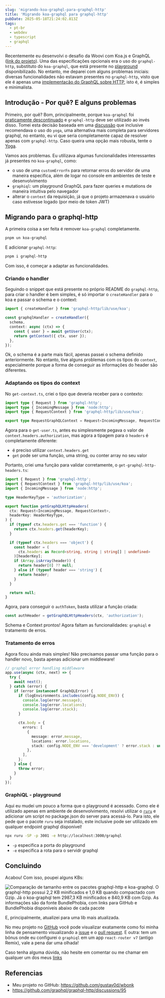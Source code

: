 ```yaml
---
slug: 'migrando-koa-graphql-para-graphql-http'
title: 'Migrando koa-graphql para graphql-http'
pubDate: 2025-05-18T21:24:02.813Z
tags:
  - pt-br
  - webdev
  - typescript
  - graphql
---
```


Recentemente eu desenvolvi o desafio da Woovi com Koa.js e GraphQL ([link do projeto](https://github.com/gustav0d/wbonk)). Uma das especificações opcionais era o uso do `graphql-http`, substituto do `koa-graphql`, que está presente no [playground](https://github.com/woovibr/woovi-playground) disponibilizado. No entanto, me deparei com alguns problemas iniciais: diversas funcionalidades não estavam presentes no `graphql-http`, visto que ele é apenas uma [implementação do GraphQL sobre HTTP](https://github.com/graphql/graphql-http#only-graphql-over-http), isto é, é simples e minimalista.

## Introdução - Por quê? E alguns problemas

Primeiro, por quê? Bom, principalmente, porque `koa-graphql` foi [praticamente descontinuado](https://github.com/graphql-community/koa-graphql/issues/164) e `graphql-http` deve ser utilizado ao invés disso. Tomei esta decisão baseada em uma [discussão](https://github.com/graphql/graphql-http/discussions/95) que inclusive recomendava o uso do `yoga`, uma alternativa mais completa para servidores graphql, no entanto, eu vi que seria completamente capaz de resolver apenas com `graphql-http`. Caso queira uma opção mais robusta, tente o [Yoga](https://the-guild.dev/graphql/yoga-server/docs/integrations/integration-with-koa).

Vamos aos problemas. Eu utilizava algumas funcionalidades interessantes já presentes no `koa-graphql`, como:

- o uso de uma `customErrorFn` para retornar erros do servidor de uma maneira específica, além de logar no console em ambientes de teste e desenvolvimento
- `graphiql`: um playground GraphQL para fazer queries e mutations de maneira intuitiva pelo navegador
- alterar o `context` da requisição, já que o projeto armazenava o usuário caso estivesse logado (por meio de token JWT)

## Migrando para o graphql-http

A primeira coisa a ser feita é remover `koa-graphql` completamente.

```sh
pnpm un koa-graphql
```

E adicionar `graphql-http`:

```sh
pnpm i graphql-http
```

Com isso, é começar a adaptar as funcionalidades.

### Criando o handler

Seguindo o snippet que está presente no próprio README do `graphql-http`, para criar o handler é bem simples, é só importar o `createHandler` para o koa e passar o schema e o context:

```ts
import { createHandler } from 'graphql-http/lib/use/koa';

const graphqlHandler = createHandler({
  schema,
  context: async (ctx) => {
    const { user } = await getUser(ctx);
    return getContext({ ctx, user });
  },
});
```

Ok, o schema é a parte mais fácil, apenas passei o schema definido anteriormente. No entanto, tive alguns problemas com os tipos do `context`, especialmente porque a forma de conseguir as informações do header são diferentes.

### Adaptando os tipos do context

No `get-context.ts`, criei o tipo que deveria receber para o contexto:

```ts
import type { Request } from 'graphql-http';
import type { IncomingMessage } from 'node:http';
import type { RequestContext } from 'graphql-http/lib/use/koa';

export type RequestGraphQLContext = Request<IncomingMessage, RequestContext>;
```

Agora para o `get-user.ts`, antes eu simplesmente pegava o valor de `context.headers.authorization`, mas agora a tipagem para o `headers` é completamente diferente:

- é preciso utilizar `context.headers.get`
- `get` pode ser uma função, uma string, ou conter array no seu valor

Portanto, criei uma função para validar corretamente, o `get-graphql-http-headers.ts`:

```ts
import { Request } from 'graphql-http';
import { RequestContext } from 'graphql-http/lib/use/koa';
import { IncomingMessage } from 'node:http';

type HeaderKeyType = 'authorization';

export function getGraphQLHttpHeaders(
  ctx: Request<IncomingMessage, RequestContext>,
  headerKey: HeaderKeyType,
) {
  if (typeof ctx.headers.get === 'function') {
    return ctx.headers.get(headerKey);
  }

  if (typeof ctx.headers === 'object') {
    const header = (
      ctx.headers as Record<string, string | string[] | undefined>
    )[headerKey];
    if (Array.isArray(header)) {
      return header[0] ?? null;
    } else if (typeof header === 'string') {
      return header;
    }
  }

  return null;
}
```

Agora, para conseguir o `authToken`, basta utilizar a função criada:

```ts
const authHeader = getGraphQLHttpHeaders(ctx, 'authorization');
```

Schema e Context prontos! Agora faltam as funcionalidades: `graphiql` e tratamento de erros.

### Tratamento de erros

Agora ficou ainda mais simples! Não precisamos passar uma função para o handler novo, basta apenas adicionar um middleware!

```ts
// graphql error handling middleware
app.use(async (ctx, next) => {
  try {
    await next();
  } catch (error) {
    if (error instanceof GraphQLError) {
      if (logEnvironments.includes(config.NODE_ENV)) {
        console.log(error.message);
        console.log(error.locations);
        console.log(error.stack);
      }

      ctx.body = {
        errors: [
          {
            message: error.message,
            locations: error.locations,
            stack: config.NODE_ENV === 'development' ? error.stack : undefined,
          },
        ],
      };
    } else {
      throw error;
    }
  }
});
```

### GraphiQL - playground

Aqui eu mudei um pouco a forma que o playground é acessado. Como ele é utilizado apenas em ambiente de desenvolvimento, resolvi utilizar o [`ruru`](https://github.com/graphile/crystal) e adicionar um script no package.json do server para acessá-lo. Para isto, ele pede que o pacote `ruru` seja instalado, este inclusive pode ser utilizado em qualquer endpoint graphql disponível!

```sh
npx ruru -SP -p 3001 -e http://localhost:3000/graphql
```

- `-p` especifica a porta do playground
- `-e` especifica a rota para o servidr graphql

## Concluindo

Acabou! Com isso, poupei alguns KBs:

![Comparação de tamanho entre os pacotes graphql-http e koa-graphql. O graphql-http possui 2,2 KB minificados e 1,0 KB quando compactado com Gzip. Já o koa-graphql tem 2987,3 KB minificados e 840,9 KB com Gzip. As informações são da fonte BundlePhobia, com links para GitHub e BundlePhobia disponíveis abaixo de cada pacote](https://dev-to-uploads.s3.amazonaws.com/uploads/articles/ar19qgv3hjv4ozoxu210.png)

E, principalmente, atualizei para uma lib mais atualizada.

No meu projeto no [GitHub](https://github.com/gustav0d/wbonk) você pode visualizar exatamente como foi minha linha de pensamento visualizando a [issue](https://github.com/gustav0d/wbonk/issues/13) e o [pull request](https://github.com/gustav0d/wbonk/pull/43). E outra: tem um bônus onde eu configurei o `graphiql` em um app `react-router v7` (antigo Remix), vale a pena dar uma olhada!

Caso tenha alguma dúvida, não hesite em comentar ou me chamar em qualquer um dos meus [links](https://bento.me/dantas)

## Referencias

- Meu projeto no GitHub: https://github.com/gustav0d/wbonk
- https://github.com/graphql/graphql-http/discussions/95
